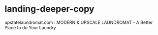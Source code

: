 # landing-deeper-copy
upstatelaundromat.com : MODERN &amp; UPSCALE LAUNDROMAT - A Better Place to do Your Laundry
